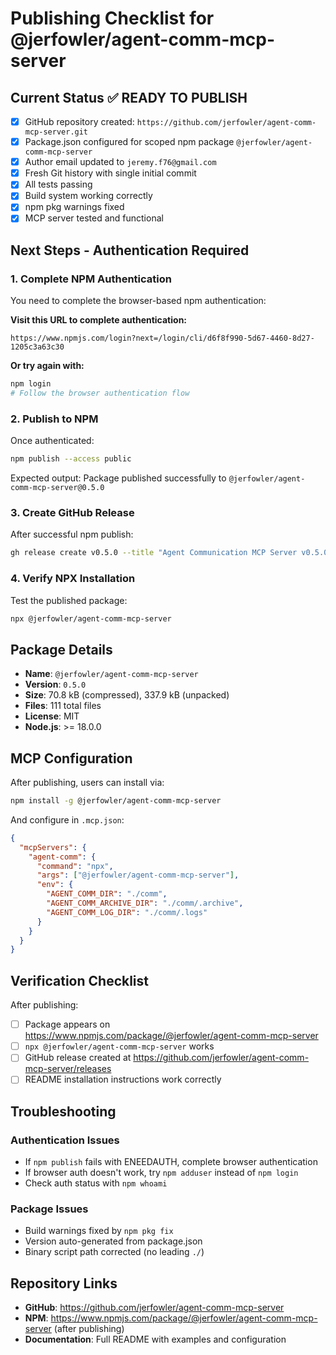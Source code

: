 # Publishing Checklist for @jerfowler/agent-comm-mcp-server

## Current Status ✅ READY TO PUBLISH
- [x] GitHub repository created: `https://github.com/jerfowler/agent-comm-mcp-server.git`
- [x] Package.json configured for scoped npm package `@jerfowler/agent-comm-mcp-server`
- [x] Author email updated to `jeremy.f76@gmail.com`
- [x] Fresh Git history with single initial commit
- [x] All tests passing
- [x] Build system working correctly
- [x] npm pkg warnings fixed
- [x] MCP server tested and functional

## Next Steps - Authentication Required

### 1. Complete NPM Authentication
You need to complete the browser-based npm authentication:

**Visit this URL to complete authentication:**
```
https://www.npmjs.com/login?next=/login/cli/d6f8f990-5d67-4460-8d27-1205c3a63c30
```

**Or try again with:**
```bash
npm login
# Follow the browser authentication flow
```

### 2. Publish to NPM
Once authenticated:
```bash
npm publish --access public
```

Expected output: Package published successfully to `@jerfowler/agent-comm-mcp-server@0.5.0`

### 3. Create GitHub Release
After successful npm publish:
```bash
gh release create v0.5.0 --title "Agent Communication MCP Server v0.5.0" --notes "Initial release of MCP server for AI agent task communication and delegation with diagnostic lifecycle visibility."
```

### 4. Verify NPX Installation
Test the published package:
```bash
npx @jerfowler/agent-comm-mcp-server
```

## Package Details
- **Name**: `@jerfowler/agent-comm-mcp-server`  
- **Version**: `0.5.0`
- **Size**: 70.8 kB (compressed), 337.9 kB (unpacked)
- **Files**: 111 total files
- **License**: MIT
- **Node.js**: >= 18.0.0

## MCP Configuration
After publishing, users can install via:

```bash
npm install -g @jerfowler/agent-comm-mcp-server
```

And configure in `.mcp.json`:
```json
{
  "mcpServers": {
    "agent-comm": {
      "command": "npx",
      "args": ["@jerfowler/agent-comm-mcp-server"],
      "env": {
        "AGENT_COMM_DIR": "./comm",
        "AGENT_COMM_ARCHIVE_DIR": "./comm/.archive",
        "AGENT_COMM_LOG_DIR": "./comm/.logs"
      }
    }
  }
}
```

## Verification Checklist
After publishing:
- [ ] Package appears on https://www.npmjs.com/package/@jerfowler/agent-comm-mcp-server
- [ ] `npx @jerfowler/agent-comm-mcp-server` works
- [ ] GitHub release created at https://github.com/jerfowler/agent-comm-mcp-server/releases
- [ ] README installation instructions work correctly

## Troubleshooting

### Authentication Issues
- If `npm publish` fails with ENEEDAUTH, complete browser authentication
- If browser auth doesn't work, try `npm adduser` instead of `npm login`
- Check auth status with `npm whoami`

### Package Issues  
- Build warnings fixed by `npm pkg fix`
- Version auto-generated from package.json
- Binary script path corrected (no leading `./`)

## Repository Links
- **GitHub**: https://github.com/jerfowler/agent-comm-mcp-server
- **NPM**: https://www.npmjs.com/package/@jerfowler/agent-comm-mcp-server (after publishing)
- **Documentation**: Full README with examples and configuration